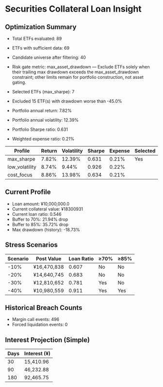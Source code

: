 # Securities Collateral Loan Insight

## Optimization Summary
- Total ETFs evaluated: 89
- ETFs with sufficient data: 69
- Candidate universe after filtering: 40
- Risk gate metric: max_asset_drawdown — Exclude ETFs solely when their trailing max drawdown exceeds the max_asset_drawdown constraint; other limits remain for portfolio construction, not asset gating.

- Selected ETFs (max_sharpe): 7
- Excluded 15 ETF(s) with drawdown worse than -45.0%
- Portfolio annual return: 7.82%
- Portfolio annual volatility: 12.39%
- Portfolio Sharpe ratio: 0.631
- Weighted expense ratio: 0.21%

| Profile | Return | Volatility | Sharpe | Expense | Selected |
| --- | --- | --- | --- | --- | --- |
| max_sharpe | 7.82% | 12.39% | 0.631 | 0.21% | Yes |
| low_volatility | 8.74% | 9.44% | 0.926 | 0.22% |  |
| cost_focus | 8.86% | 13.98% | 0.634 | 0.21% |  |

## Current Profile
- Loan amount: ¥10,000,000.0
- Current collateral value: ¥18300931
- Current loan ratio: 0.546
- Buffer to 70%: 21.94% drop
- Buffer to 85%: 35.72% drop
- Max drawdown (history): -18.73%

## Stress Scenarios
| Scenario | Post Value | Loan Ratio | ≥70% | ≥85% |
| --- | --- | --- | --- | --- |
| -10% | ¥16,470,838 | 0.607 | No | No |
| -20% | ¥14,640,745 | 0.683 | No | No |
| -30% | ¥12,810,652 | 0.781 | Yes | No |
| -40% | ¥10,980,559 | 0.911 | Yes | Yes |

## Historical Breach Counts
- Margin call events: 496
- Forced liquidation events: 0

## Interest Projection (Simple)
| Days | Interest (¥) |
| --- | --- |
| 30 | 15,410.96 |
| 90 | 46,232.88 |
| 180 | 92,465.75 |
